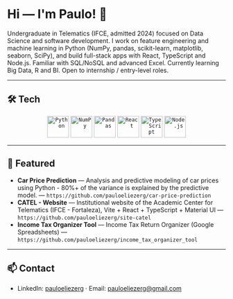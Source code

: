 # Hi — I'm Paulo! 👋

Undergraduate in Telematics (IFCE, admitted 2024) focused on Data Science and software development. I work on feature engineering and machine learning in Python (NumPy, pandas, scikit-learn, matplotlib, seaborn, SciPy), and build full-stack apps with React, TypeScript and Node.js. Familiar with SQL/NoSQL and advanced Excel. Currently learning Big Data, R and BI. Open to internship / entry-level roles.

---

## 🛠 Tech
<div align="center">
	<code><img width="50" src="https://raw.githubusercontent.com/marwin1991/profile-technology-icons/refs/heads/main/icons/python.png" alt="Python" title="Python"/></code>
	<code><img width="50" src="https://raw.githubusercontent.com/marwin1991/profile-technology-icons/refs/heads/main/icons/numpy.png" alt="NumPy" title="NumPy"/></code>
	<code><img width="50" src="https://raw.githubusercontent.com/marwin1991/profile-technology-icons/refs/heads/main/icons/pandas.png" alt="Pandas" title="Pandas"/></code>
	<code><img width="50" src="https://raw.githubusercontent.com/marwin1991/profile-technology-icons/refs/heads/main/icons/react.png" alt="React" title="React"/></code>
	<code><img width="50" src="https://raw.githubusercontent.com/marwin1991/profile-technology-icons/refs/heads/main/icons/typescript.png" alt="TypeScript" title="TypeScript"/></code>
	<code><img width="50" src="https://raw.githubusercontent.com/marwin1991/profile-technology-icons/refs/heads/main/icons/node_js.png" alt="Node.js" title="Node.js"/></code>
</div>

---

## 🚀 Featured
- **Car Price Prediction** — Analysis and predictive modeling of car prices using Python - 80%+ of the variance is explained by the predictive model. — `https://github.com/pauloeliezerg/car-price-prediction`  
- **CATEL - Website** — Institutional website of the Academic Center for Telematics (IFCE - Fortaleza), Vite + React + TypeScript + Material UI — `https://github.com/pauloeliezerg/site-catel`
- **Income Tax Organizer Tool** — Income Tax Return Organizer (Google Spreadsheets) — `https://github.com/pauloeliezerg/income_tax_organizer_tool`

---

## 📫 Contact
- LinkedIn: [pauloeliezerg](https://www.linkedin.com/in/pauloeliezerg) · Email: pauloeliezerg@gmail.com
